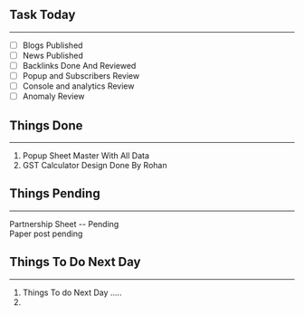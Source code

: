 
## Task Today
---
- [ ] Blogs Published
- [ ] News Published
- [ ] Backlinks Done And Reviewed
- [ ] Popup and Subscribers Review
- [ ] Console and analytics Review 
- [ ] Anomaly Review

## Things Done 
---
1.  Popup Sheet Master With All Data
2. GST Calculator Design Done By Rohan 

## Things Pending
---
Partnership Sheet -- Pending  
Paper post pending

## Things To Do Next Day 
---
1.  Things To do Next Day .....
2. 




